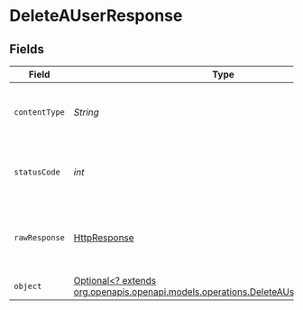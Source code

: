 # DeleteAUserResponse


## Fields

| Field                                                                                                                                    | Type                                                                                                                                     | Required                                                                                                                                 | Description                                                                                                                              |
| ---------------------------------------------------------------------------------------------------------------------------------------- | ---------------------------------------------------------------------------------------------------------------------------------------- | ---------------------------------------------------------------------------------------------------------------------------------------- | ---------------------------------------------------------------------------------------------------------------------------------------- |
| `contentType`                                                                                                                            | *String*                                                                                                                                 | :heavy_check_mark:                                                                                                                       | HTTP response content type for this operation                                                                                            |
| `statusCode`                                                                                                                             | *int*                                                                                                                                    | :heavy_check_mark:                                                                                                                       | HTTP response status code for this operation                                                                                             |
| `rawResponse`                                                                                                                            | [HttpResponse<InputStream>](https://docs.oracle.com/en/java/javase/11/docs/api/java.net.http/java/net/http/HttpResponse.html)            | :heavy_check_mark:                                                                                                                       | Raw HTTP response; suitable for custom response parsing                                                                                  |
| `object`                                                                                                                                 | [Optional<? extends org.openapis.openapi.models.operations.DeleteAUserResponseBody>](../../models/operations/DeleteAUserResponseBody.md) | :heavy_minus_sign:                                                                                                                       | 200                                                                                                                                      |